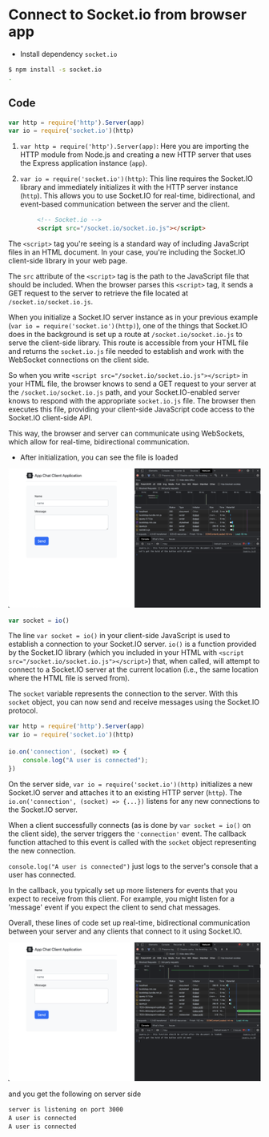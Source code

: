 # Connect to Socket.io from browser app

- Install dependency `socket.io`

```bash
$ npm install -s socket.io  
.
```

## Code

```javascript
var http = require('http').Server(app)
var io = require('socket.io')(http)
```

1. `var http = require('http').Server(app)`: Here you are importing the HTTP module from Node.js and creating a new HTTP server that uses the Express application instance (`app`).

2. `var io = require('socket.io')(http)`: This line requires the Socket.IO library and immediately initializes it with the HTTP server instance (`http`). This allows you to use Socket.IO for real-time, bidirectional, and event-based communication between the server and the client.

```html
        <!-- Socket.io -->
        <script src="/socket.io/socket.io.js"></script>
```

The `<script>` tag you're seeing is a standard way of including JavaScript files in an HTML document. In your case, you're including the Socket.IO client-side library in your web page.

The `src` attribute of the `<script>` tag is the path to the JavaScript file that should be included. When the browser parses this `<script>` tag, it sends a GET request to the server to retrieve the file located at `/socket.io/socket.io.js`.

When you initialize a Socket.IO server instance as in your previous example (`var io = require('socket.io')(http)`), one of the things that Socket.IO does in the background is set up a route at `/socket.io/socket.io.js` to serve the client-side library. This route is accessible from your HTML file and returns the `socket.io.js` file needed to establish and work with the WebSocket connections on the client side.

So when you write `<script src="/socket.io/socket.io.js"></script>` in your HTML file, the browser knows to send a GET request to your server at the `/socket.io/socket.io.js` path, and your Socket.IO-enabled server knows to respond with the appropriate `socket.io.js` file. The browser then executes this file, providing your client-side JavaScript code access to the Socket.IO client-side API.

This way, the browser and server can communicate using WebSockets, which allow for real-time, bidirectional communication.

- After initialization, you can see the file is loaded

![img](.images/image-2023-05-18-22-46-12.png)

```javascript
var socket = io()
```

The line `var socket = io()` in your client-side JavaScript is used to establish a connection to your Socket.IO server. `io()` is a function provided by the Socket.IO library (which you included in your HTML with `<script src="/socket.io/socket.io.js"></script>`) that, when called, will attempt to connect to a Socket.IO server at the current location (i.e., the same location where the HTML file is served from).

The `socket` variable represents the connection to the server. With this `socket` object, you can now send and receive messages using the Socket.IO protocol.

```javascript
var http = require('http').Server(app)
var io = require('socket.io')(http)

io.on('connection', (socket) => {
    console.log("A user is connected");
})
```

On the server side, `var io = require('socket.io')(http)` initializes a new Socket.IO server and attaches it to an existing HTTP server (`http`). The `io.on('connection', (socket) => {...})` listens for any new connections to the Socket.IO server.

When a client successfully connects (as is done by `var socket = io()` on the client side), the server triggers the `'connection'` event. The callback function attached to this event is called with the `socket` object representing the new connection.

`console.log("A user is connected")` just logs to the server's console that a user has connected.

In the callback, you typically set up more listeners for events that you expect to receive from this client. For example, you might listen for a 'message' event if you expect the client to send chat messages.

Overall, these lines of code set up real-time, bidirectional communication between your server and any clients that connect to it using Socket.IO.

![img](.images/image-2023-05-20-10-09-35.png)

and you get the following on server side

```bash
server is listening on port 3000
A user is connected
A user is connected
```
